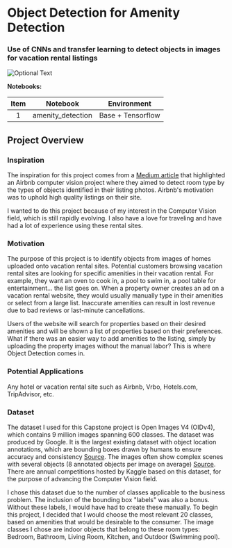 # Object Detection for Amenity Detection
### Use of CNNs and transfer learning to detect objects in images for vacation rental listings

![Optional Text](../master/images/project_overview.PNG)

**Notebooks:**

| Item |      Notebook     |    Environment    |
|:----:|:-----------------:|:-----------------:|
|   1  | amenity_detection | Base + Tensorflow |

## **Project Overview**
### Inspiration
The inspiration for this project comes from a [Medium article](https://medium.com/airbnb-engineering/amenity-detection-and-beyond-new-frontiers-of-computer-vision-at-airbnb-144a4441b72e) that highlighted an Airbnb computer vision project where they aimed to detect room type by the types of objects identified in their listing photos. Airbnb's motivation was to uphold high quality listings on their site.

I wanted to do this project because of my interest in the Computer Vision field, which is still rapidly evolving. I also have a love for traveling and have had a lot of experience using these rental sites. 

### Motivation
The purpose of this project is to identify objects from images of homes uploaded onto vacation rental sites. Potential customers browsing vacation rental sites are looking for specific amenities in their vacation rental. For example, they want an oven to cook in, a pool to swim in, a pool table for entertainment... the list goes on. When a property owner creates an ad on a vacation rental website, they would usually manually type in their amenities or select from a large list. Inaccurate amenities can result in lost revenue due to bad reviews or last-minute cancellations.

Users of the website will search for properties based on their desired amenities and will be shown a list of properties based on their preferences. What if there was an easier way to add amenities to the listing, simply by uploading the property images without the manual labor? This is where Object Detection comes in.

### Potential Applications
Any hotel or vacation rental site such as Airbnb, Vrbo, Hotels.com, TripAdvisor, etc.

### Dataset
The dataset I used for this Capstone project is Open Images V4 (OIDv4), which contains 9 million images spanning 600 classes. The dataset was produced by Google. It is the largest existing dataset with object location annotations, which are bounding boxes drawn by humans to ensure accuracy and consistency [Source](https://storage.googleapis.com/openimages/web/factsfigures_v4.html). The images often show complex scenes with several objects (8 annotated objects per image on average) [Source](https://arxiv.org/abs/1811.00982). There are annual competitions hosted by Kaggle based on this dataset, for the purpose of advancing the Computer Vision field.

I chose this dataset due to the number of classes applicable to the business problem. The inclusion of the bounding box "labels" was also a bonus. Without these labels, I would have had to create these manually. To begin this project, I decided that I would choose the most relevant 20 classes, based on amenities that would be desirable to the consumer. The image classes I chose are indoor objects that belong to these room types: Bedroom, Bathroom, Living Room, Kitchen, and Outdoor (Swimming pool).